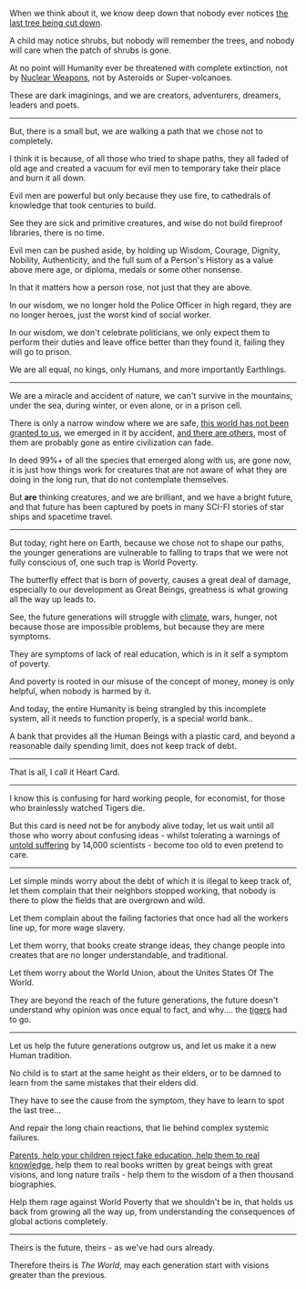 When we think about it,
we know deep down that nobody ever notices [the last tree being cut down][5].

A child may notice shrubs, but nobody will remember the trees,
and nobody will care when the patch of shrubs is gone.

At no point will Humanity ever be threatened with complete extinction,
not by [Nuclear Weapons][7], not by Asteroids or Super-volcanoes.

These are dark imaginings,
and we are creators, adventurers, dreamers, leaders and poets.

---

But, there is a small but,
we are walking a path that we chose not to completely.

I think it is because, of all those who tried to shape paths,
they all faded of old age and created a vacuum for evil men to temporary take their place and burn it all down.

Evil men are powerful but only because they use fire,
to cathedrals of knowledge that took centuries to build.

See they are sick and primitive creatures,
and wise do not build fireproof libraries, there is no time.

Evil men can be pushed aside, by holding up Wisdom, Courage, Dignity, Nobility, Authenticity,
and the full sum of a Person's History as a value above mere age, or diploma, medals or some other nonsense.

In that it matters how a person rose,
not just that they are above.

In our wisdom, we no longer hold the Police Officer in high regard, they are no longer heroes,
just the worst kind of social worker.

In our wisdom, we don't celebrate politicians,
we only expect them to perform their duties and leave office better than they found it, failing they will go to prison.

We are all equal, no kings,
only Humans, and more importantly Earthlings.

---

We are a miracle and accident of nature,
we can't survive in the mountains, under the sea, during winter, or even alone, or in a prison cell.

There is only a narrow window where we are safe, [this world has not been granted to us][1],
we emerged in it by accident, [and there are others][2], most of them are probably gone as entire civilization can fade.

In deed 99%+ of all the species that emerged along with us,
are gone now, it is just how things work for creatures that are not aware of what they are doing in the long run, that do not contemplate themselves.

But __are__ thinking creatures,
and we are brilliant, and we have a bright future, and that future has been captured by poets in many SCI-FI stories of star ships and spacetime travel.

---


But today, right here on Earth, because we chose not to shape our paths, the younger generations are vulnerable to falling to traps that we were not fully conscious of,
one such trap is World Poverty.

The butterfly effect that is born of poverty, causes a great deal of damage,
especially to our development as Great Beings, greatness is what growing all the way up leads to.

See, the future generations will struggle with [climate][3], wars, hunger, not because those are impossible problems,
but because they are mere symptoms.

They are symptoms of lack of real education,
which is in it self a symptom of poverty.

And poverty is rooted in our misuse of the concept of money,
money is only helpful, when nobody is harmed by it.

And today, the entire Humanity is being strangled by this incomplete system,
all it needs to function properly, is a special world bank..

A bank that provides all the Human Beings with a plastic card,
and beyond a reasonable daily spending limit, does not keep track of debt.


---

That is all,
I call it Heart Card.

---

I know this is confusing for hard working people,
for economist, for those who brainlessly watched Tigers die.

But this card is need not be for anybody alive today,
let us wait until all those who worry about confusing ideas - whilst tolerating a warnings of [untold suffering][3] by 14,000 scientists - become too old to even pretend to care.

---


Let simple minds worry about the debt of which it is illegal to keep track of,
let them complain that their neighbors stopped working, that nobody is there to plow the fields that are overgrown and wild.

Let them complain about the failing factories that once had all the workers line up,
for more wage slavery.

Let them worry, that books create strange ideas,
they change people into creates that are no longer understandable, and traditional.

Let them worry about the World Union,
about the Unites States Of The World.

They are beyond the reach of the future generations,
the future doesn't understand why opinion was once equal to fact,
and why.... the [tigers][4] had to go.

---

Let us help the future generations outgrow us,
and let us make it a new Human tradition.

No child is to start at the same height as their elders,
or to be damned to learn from the same mistakes that their elders did.

They have to see the cause from the symptom,
they have to learn to spot the last tree...

And repair the long chain reactions,
that lie behind complex systemic failures.

[Parents, help your children reject fake education, help them to real knowledge][6],
help them to real books written by great beings with great visions, and long nature trails - help them to the wisdom of a then thousand biographies.

Help them rage against World Poverty that we shouldn't be in,
that holds us back from growing all the way up, from understanding the consequences of global actions completely.

---

Theirs is the future,
theirs - as we've had ours already.

Therefore theirs is _The World_,
may each generation start with visions greater than the previous.



[1]: https://www.youtube.com/watch?v=5sRBGGzdsl8
[2]: https://www.youtube.com/watch?v=0bWK5ES3lTE
[3]: https://academic.oup.com/bioscience/advance-article/doi/10.1093/biosci/biab079/6325731
[4]: https://www.iucnredlist.org/species/15955/50659951
[5]: https://www.youtube.com/watch?v=KYegWOTFqGI
[6]: https://www.youtube.com/watch?v=fmoor8DwqW4
[7]: https://www.youtube.com/watch?v=L7EmLf4Xlq0
